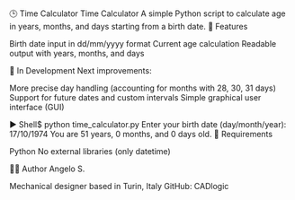 🕒 Time Calculator
Time Calculator A simple Python script to calculate age in years, months, and days starting from a birth date. 
📌 Features

Birth date input in dd/mm/yyyy format
Current age calculation
Readable output with years, months, and days

🔧 In Development Next improvements:

More precise day handling (accounting for months with 28, 30, 31 days)
Support for future dates and custom intervals
Simple graphical user interface (GUI)

▶️ Shell$ python time_calculator.py
Enter your birth date (day/month/year): 17/10/1974
You are 51 years, 0 months, and 0 days old.
📁 Requirements

Python
No external libraries (only datetime)



👨‍💻 Author
Angelo S.

Mechanical designer based in Turin, Italy
GitHub: CADlogic
